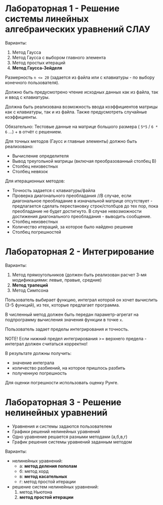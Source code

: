 # Лабораторная 1 - Решение системы линейных алгебраических уравнений СЛАУ #

Варианты:
1. Метод Гаусса
2. Метод Гаусса с выбором главного элемента
3. Метод простых итераций
4. **Метод Гаусса-Зейделя**

Размерность `n <= 20` (задается из файла или с клавиатуры - по выбору конечного пользователя). 

Должно быть предусмотрено чтение исходных данных как из файла, так и ввод с клавиатуры.

Должна быть реализована возможность ввода коэффициентов матрицы как с клавиатуры, так и из файла. Также предусмотреть случайные коэффициенты.

Обязательно: Тестовые данные на матрице большого размера ( `5*5` / `6 * 6` ...) + в отчёт с решением.

Для точных методов (Гаусс и главные элементы) должно быть реализовано:
- Вычисление определителя
- Вывод треугольной  матрицы (включая преобразованный столбец В)
- Столбец неизвестных
- Столбец невязок

Для итерационных методов:
- Точность задается с клавиатуры/файла
- Проверка диагонального преобладания
//В случае, если диагональное преобладание в изначальной матрице отсутствует - предлагается сделать перестановку строк/столбцов до тех пор, пока преобладание не будет достигнуто. В случае невозможности достижения диагонального преобладания - выводить сообщение.
- Столбец неизвестных
- Количество итераций, за которое было найдено решение
- Столбец погрешностей

# Лабораторная 2 - Интегрирование #

Варианты:
1. Метод прямоугольников (должен быть реализован расчет 3-мя модификациями: левые, правые, средние)
2. **Метод трапеций**
3. Метод Симпсона

Пользователь выбирает функцию, интеграл которой он хочет вычислить (3-5 функций), из тех, которые предлагает программа.

В численный метод должен быть передан параметр-агрегат на подпрограмму вычисления значения функции в точке `x`.

Пользователь задает пределы интегрирования и точность. 

NOTE! Если нижний предел интегрирования >= верхнего предела - интеграл должен считаться корректно!

В результате должны получить:
- значение интеграла
- количество разбиений, на которое пришлось разбить
- полученную погрешность 

Для оценки погрешности использовать оценку Рунге.

# Лабораторная 3 - Решение нелинейных уравнений #

- Уравнения и системы задаются пользователем
- Графики решений нелинейных уравнений
- Одно уравнение решается разными методами (a,б,в,г)
- График решения системы уравнений заданным методом

Варианты:
- нелинейных уравнений:
  - а: **метод деления пополам**
  - б: метод хорд
  - в: **метод касательных**
  - г: метод простой итерации
- решение систем нелинейных уравнений:
  1. метод Ньютона
  2. **метод простой итерации**